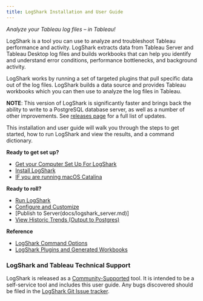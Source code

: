 ```yaml
---
title: LogShark Installation and User Guide
---
```

*Analyze your Tableau log files – in Tableau!*

LogShark is a tool you can use to analyze and troubleshoot Tableau performance and activity. LogShark extracts data from Tableau Server and Tableau Desktop log files and builds workbooks that can help you identify and understand error conditions, performance bottlenecks, and background activity.

LogShark works by running a set of targeted plugins that pull specific data out of the log files. LogShark builds a data source and provides Tableau workbooks which you can then use to analyze the log files in Tableau.

**NOTE**: This version of LogShark is significantly faster and brings back the ability to write to a PostgreSQL database server, as well as a number of other improvements. See [releases page](https://github.com/tableau/Logshark/releases/latest) for a full list of updates.

This installation and user guide will walk you through the steps to get started, how to run LogShark and view the results, and a command dictionary.

<!--
[Second page]({{ site.baseurl }}/second-page).
-->

<!--
In this section:

* TOC
{:toc}

-->

**Ready to get set up?**

- [Get your Computer Set Up For LogShark](docs/logshark_prefunc.md)
- [Install LogShark](docs/logshark_install.md)
- [IF you are running macOS Catalina](docs/logshark_catalina.md)

**Ready to roll?**

- [Run LogShark](docs/logshark_run.md)
- [Configure and Customize](docs/logshark_configure.md)
- [Publish to Server(docs/logshark_server.md)]
- [View Historic Trends (Output to Postgres)](docs/logshark_postgres.md)

**Reference**
- [LogShark Command Options](docs/logshark_cmds.md)
- [LogShark Plugins and Generated Workbooks](docs/logshark_plugins.md)



### LogShark and Tableau Technical Support
 
LogShark is released as a [Community-Supported](https://www.tableau.com/support/itsupport) tool. It is intended to be a self-service tool and includes this user guide. Any bugs discovered should be filed in the [LogShark Git Issue tracker](https://github.com/tableau/Logshark/issues).
